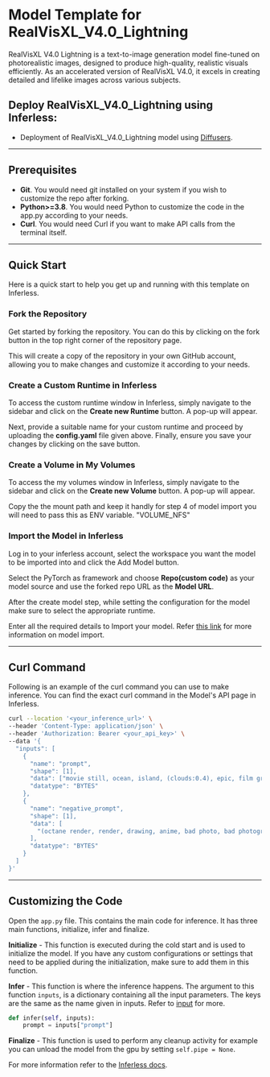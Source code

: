 # Model Template for RealVisXL_V4.0_Lightning
RealVisXL V4.0 Lightning is a text-to-image generation model fine-tuned on photorealistic images, designed to produce high-quality, realistic visuals efficiently. As an accelerated version of RealVisXL V4.0, it excels in creating detailed and lifelike images across various subjects. 

## Deploy RealVisXL_V4.0_Lightning using Inferless:

- Deployment of RealVisXL_V4.0_Lightning model using [Diffusers](https://github.com/huggingface/diffusers).

---
## Prerequisites
- **Git**. You would need git installed on your system if you wish to customize the repo after forking.
- **Python>=3.8**. You would need Python to customize the code in the app.py according to your needs.
- **Curl**. You would need Curl if you want to make API calls from the terminal itself.

---
## Quick Start
Here is a quick start to help you get up and running with this template on Inferless.

### Fork the Repository
Get started by forking the repository. You can do this by clicking on the fork button in the top right corner of the repository page.

This will create a copy of the repository in your own GitHub account, allowing you to make changes and customize it according to your needs.

### Create a Custom Runtime in Inferless
To access the custom runtime window in Inferless, simply navigate to the sidebar and click on the **Create new Runtime** button. A pop-up will appear.

Next, provide a suitable name for your custom runtime and proceed by uploading the **config.yaml** file given above. Finally, ensure you save your changes by clicking on the save button.

### Create a Volume in My Volumes 
To access the my volumes window in Inferless, simply navigate to the sidebar and click on the **Create new Volume** button. A pop-up will appear.

Copy the the mount path and keep it handly for step 4 of model import you will need to pass this as ENV variable. "VOLUME_NFS"

### Import the Model in Inferless
Log in to your inferless account, select the workspace you want the model to be imported into and click the Add Model button.

Select the PyTorch as framework and choose **Repo(custom code)** as your model source and use the forked repo URL as the **Model URL**.

After the create model step, while setting the configuration for the model make sure to select the appropriate runtime.

Enter all the required details to Import your model. Refer [this link](https://docs.inferless.com/integrations/github-custom-code) for more information on model import.

---
## Curl Command
Following is an example of the curl command you can use to make inference. You can find the exact curl command in the Model's API page in Inferless.
```bash
curl --location '<your_inference_url>' \
--header 'Content-Type: application/json' \
--header 'Authorization: Bearer <your_api_key>' \
--data '{
  "inputs": [
    {
      "name": "prompt",
      "shape": [1],
      "data": ["movie still, ocean, island, (clouds:0.4), epic, film grain"],
      "datatype": "BYTES"
    },
    {
      "name": "negative_prompt",
      "shape": [1],
      "data": [
        "(octane render, render, drawing, anime, bad photo, bad photography:1.3), (worst quality, low quality, blurry:1.2), (bad teeth, deformed teeth, deformed lips), (bad anatomy, bad proportions:1.1), (deformed iris, deformed pupils), (deformed eyes, bad eyes), (deformed face, ugly face, bad face), (deformed hands, bad hands, fused fingers), morbid, mutilated, mutation, disfigured"
      ],
      "datatype": "BYTES"
    }
  ]
}'

```

---
## Customizing the Code
Open the `app.py` file. This contains the main code for inference. It has three main functions, initialize, infer and finalize.

**Initialize** -  This function is executed during the cold start and is used to initialize the model. If you have any custom configurations or settings that need to be applied during the initialization, make sure to add them in this function.

**Infer** - This function is where the inference happens. The argument to this function `inputs`, is a dictionary containing all the input parameters. The keys are the same as the name given in inputs. Refer to [input](#input) for more.

```python
def infer(self, inputs):
    prompt = inputs["prompt"]
```

**Finalize** - This function is used to perform any cleanup activity for example you can unload the model from the gpu by setting `self.pipe = None`.

For more information refer to the [Inferless docs](https://docs.inferless.com/).
